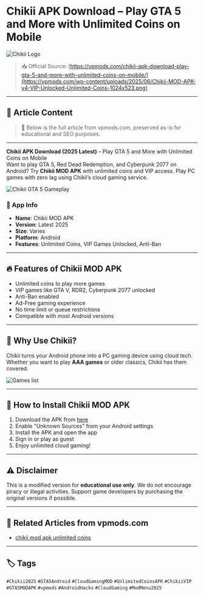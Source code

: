# Chikii APK Download – Play GTA 5 and More with Unlimited Coins on Mobile

![Chikii Logo](https://vpmods.com/wp-content/uploads/2025/06/Chikii-MOD-APK-for-Android-Safe-Download-Guide-VIP-Coins-Unlocked-150x150.png)

> 📥 Official Source: [https://vpmods.com/chikii-apk-download-play-gta-5-and-more-with-unlimited-coins-on-mobile/](https://vpmods.com/wp-content/uploads/2025/06/Chikii-MOD-APK-v4-VIP-Unlocked-Unlimited-Coins-1024x523.png)

---

## 📝 Article Content

> 📌 Below is the full article from vpmods.com, preserved as-is for educational and SEO purposes.

---

**Chikii APK Download (2025 Latest)** – Play GTA 5 and More with Unlimited Coins on Mobile  
Want to play GTA 5, Red Dead Redemption, and Cyberpunk 2077 on Android? Try **Chikii MOD APK** with unlimited coins and VIP access. Play PC games with zero lag using Chikii’s cloud gaming service.

![Chikii GTA 5 Gameplay](https://vpmods.com/wp-content/uploads/2023/11/Chikii-apk-gta-5-cloud-gaming.webp)

### 📌 App Info

- **Name**: Chikii MOD APK  
- **Version**: Latest 2025  
- **Size**: Varies  
- **Platform**: Android  
- **Features**: Unlimited Coins, VIP Games Unlocked, Anti-Ban  

---

## 🔥 Features of Chikii MOD APK

- Unlimited coins to play more games
- VIP games like GTA V, RDR2, Cyberpunk 2077 unlocked
- Anti-Ban enabled
- Ad-Free gaming experience
- No time limit or queue restrictions
- Compatible with most Android versions

---

## 🧠 Why Use Chikii?

Chikii turns your Android phone into a PC gaming device using cloud tech. Whether you want to play **AAA games** or older classics, Chikii has them covered.

![Games list](https://vpmods.com/wp-content/uploads/2023/11/chikii-gta5-rdr2-mortal-kombat.webp)

---

## 📲 How to Install Chikii MOD APK

1. Download the APK from [here](https://vpmods.com/chikii-apk-download-play-gta-5-and-more-with-unlimited-coins-on-mobile/)
2. Enable "Unknown Sources" from your Android settings
3. Install the APK and open the app
4. Sign in or play as guest
5. Enjoy unlimited cloud gaming!

---

## ⚠️ Disclaimer

This is a modified version for **educational use only**. We do not encourage piracy or illegal activities. Support game developers by purchasing the original versions if possible.

---

## 🔗 Related Articles from vpmods.com

- [chikii mod apk  unlimited coins](https://vpmods.com/chikii-mod-apk-unlimited-coins-and-vip-the-ultimate-cloud-gaming-experience-on-mobile/)

---

## 🏷️ Tags

`#Chikii2025` `#GTA5Android` `#CloudGamingMOD` `#UnlimitedCoinsAPK` `#ChikiiVIP` `#GTA5MODAPK` `#vpmods` `#AndroidHacks` `#CloudGaming` `#ModMenu2025`
